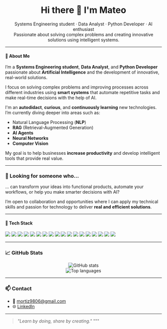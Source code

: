 <h1 align="center">Hi there 👋 I'm Mateo</h1>

<p align="center">
  Systems Engineering student · Data Analyst · Python Developer · AI enthusiast<br/>
  Passionate about solving complex problems and creating innovative solutions using intelligent systems.
</p>

---

#### 🧠 About Me
  
I’m a **Systems Engineering student**, **Data Analyst**, and **Python Developer** passionate about **Artificial Intelligence** and the development of innovative, real-world solutions.

I focus on solving complex problems and improving processes across different industries using **smart systems** that automate repetitive tasks and make real-time decisions with the help of AI.

I'm an **autodidact**, **curious**, and **continuously learning** new technologies. I’m currently diving deeper into areas such as:
- Natural Language Processing (**NLP**)
- **RAG** (Retrieval-Augmented Generation)
- **AI Agents**
- **Neural Networks**
- **Computer Vision**

My goal is to help businesses **increase productivity** and develop intelligent tools that provide real value.

---

### 🎯 Looking for someone who...

... can transform your ideas into functional products, automate your workflows, or help you make smarter decisions with AI?

I’m open to collaboration and opportunities where I can apply my technical skills and passion for technology to deliver **real and efficient solutions**.

---

#### 💼 Tech Stack


<p align="left">
  <img src="https://img.shields.io/badge/Python-3776AB?style=for-the-badge&logo=python&logoColor=white"/>
  <img src="https://img.shields.io/badge/Google_Cloud-4285F4?style=for-the-badge&logo=googlecloud&logoColor=white"/>
  <img src="https://img.shields.io/badge/FastAPI-009688?style=for-the-badge&logo=fastapi&logoColor=white"/>
  <img src="https://img.shields.io/badge/MongoDB-47A248?style=for-the-badge&logo=mongodb&logoColor=white"/>
  <img src="https://img.shields.io/badge/PostgreSQL-4169E1?style=for-the-badge&logo=postgresql&logoColor=white"/>
  <img src="https://img.shields.io/badge/Scikit--Learn-F7931E?style=for-the-badge&logo=scikitlearn&logoColor=white"/>
  <img src="https://img.shields.io/badge/PyTorch-EE4C2C?style=for-the-badge&logo=pytorch&logoColor=white"/>
  <img src="https://img.shields.io/badge/TensorFlow-FF6F00?style=for-the-badge&logo=tensorflow&logoColor=white"/>
  <img src="https://img.shields.io/badge/Keras-D00000?style=for-the-badge&logo=keras&logoColor=white"/>
  <img src="https://img.shields.io/badge/Docker-2496ED?style=for-the-badge&logo=docker&logoColor=white"/>
  <img src="https://img.shields.io/badge/Power_BI-F2C811?style=for-the-badge&logo=powerbi&logoColor=black"/>
  <img src="https://img.shields.io/badge/Excel-217346?style=for-the-badge&logo=microsoft-excel&logoColor=white"/>
  <img src="https://img.shields.io/badge/Git-F05032?style=for-the-badge&logo=git&logoColor=white"/>
  <img src="https://img.shields.io/badge/Jupyter-F37626?style=for-the-badge&logo=jupyter&logoColor=white"/>
  <img src="https://img.shields.io/badge/OpenAI-412991?style=for-the-badge&logo=openai&logoColor=white"/>
  <img src="https://img.shields.io/badge/Matplotlib-11557C?style=for-the-badge&logo=matplotlib&logoColor=white"/>
  <img src="https://img.shields.io/badge/Pandas-150458?style=for-the-badge&logo=pandas&logoColor=white"/>
  <img src="https://img.shields.io/badge/NumPy-013243?style=for-the-badge&logo=numpy&logoColor=white"/>
</p>

---

### 📈 GitHub Stats

<p align="center">
  <img src="https://github-readme-stats.vercel.app/api?username=Mortiz98&show_icons=true&theme=tokyonight" alt="GitHub stats"/>
  <br/>
  <img src="https://github-readme-stats.vercel.app/api/top-langs/?username=Mortiz98&layout=compact&theme=tokyonight" alt="Top languages"/>
</p>

---

### 📫 Contact

- 📧 mortiz9806@gmail.com
- 🌐 [LinkedIn](https://www.linkedin.com/in/mateo-ortiz-casta%C3%B1o-230470227/)

---

> *"Learn by doing, share by creating."*
"""

